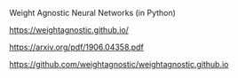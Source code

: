 Weight Agnostic Neural Networks  (in Python)

https://weightagnostic.github.io/

https://arxiv.org/pdf/1906.04358.pdf

https://github.com/weightagnostic/weightagnostic.github.io
